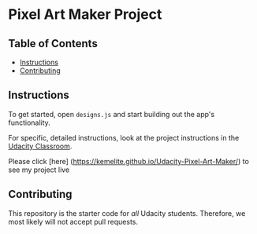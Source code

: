 # Pixel Art Maker Project

## Table of Contents

* [Instructions](#instructions)
* [Contributing](#contributing)

## Instructions

To get started, open `designs.js` and start building out the app's functionality.

For specific, detailed instructions, look at the project instructions in the [Udacity Classroom](https://classroom.udacity.com/me).

Please click [here]
(https://kemelite.github.io/Udacity-Pixel-Art-Maker/) to see my project live
## Contributing

This repository is the starter code for _all_ Udacity students. Therefore, we most likely will not accept pull requests.
